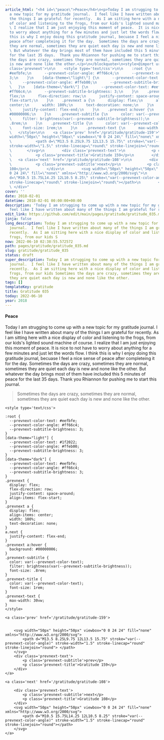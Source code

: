 ```yaml
---
article_html: "<h4 id=\"peace\">Peace</h4>\n<p>Today I am strugging to come up with
  a new topic for my gratitude journal.  I feel like I have written about many of
  the things I am grateful for recently.  As I am sitting here with a nice display
  of color and listening to the frogs, from our kids's lighted sound machine of course.
  \ I realize that I am just enjoying this moment of peace.  It is nice to not have
  to worry about anything for a few minutes and just let the words flow.  I think
  this is why I enjoy doing this gratitude journal, becuase I feel a nice sense of
  peace after completeing it for the day.  Sometimes the days are crazy, sometimes
  they are normal, sometimes they are quiet each day is new and none like the other.
  \ But whatever the day brings most of them have included this 5 minutes of peace
  for the last 35 days.  Thank you Rhiannon for pushing me to start this journal.</p>\n<blockquote>\n<p>Sometimes
  the days are crazy, sometimes they are normal, sometimes they are quiet each day
  is new and none like the other.</p>\n</blockquote>\n<style>@import url(\"https://goo.gl/RrPQm5\")</style>\n<div
  class='prevnext'>\n\n    <style type='text/css'>\n\n    :root {\n      --prevnext-color-text:
  #eefbfe;\n      --prevnext-color-angle: #ff66c4;\n      --prevnext-subtitle-brightness:
  3;\n    }\n    [data-theme=\"light\"] {\n      --prevnext-color-text: #1f2022;\n
  \     --prevnext-color-angle: #ffeb00;\n      --prevnext-subtitle-brightness: 3;\n
  \   }\n    [data-theme=\"dark\"] {\n      --prevnext-color-text: #eefbfe;\n      --prevnext-color-angle:
  #ff66c4;\n      --prevnext-subtitle-brightness: 3;\n    }\n    .prevnext {\n      display:
  flex;\n      flex-direction: row;\n      justify-content: space-around;\n      align-items:
  flex-start;\n    }\n    .prevnext a {\n      display: flex;\n      align-items:
  center;\n      width: 100%;\n      text-decoration: none;\n    }\n    a.next {\n
  \     justify-content: flex-end;\n    }\n    .prevnext a:hover {\n      background:
  #00000006;\n    }\n    .prevnext-subtitle {\n      color: var(--prevnext-color-text);\n
  \     filter: brightness(var(--prevnext-subtitle-brightness));\n      font-size:
  .8rem;\n    }\n    .prevnext-title {\n      color: var(--prevnext-color-text);\n
  \     font-size: 1rem;\n    }\n    .prevnext-text {\n      max-width: 30vw;\n    }\n
  \   </style>\n\n    <a class='prev' href='/gratitude/gratitude-159'>\n\n\n        <svg
  width=\"50px\" height=\"50px\" viewbox=\"0 0 24 24\" fill=\"none\" xmlns=\"http://www.w3.org/2000/svg\">\n
  \           <path d=\"M13.5 8.25L9.75 12L13.5 15.75\" stroke=\"var(--prevnext-color-angle)\"
  stroke-width=\"1.5\" stroke-linecap=\"round\" stroke-linejoin=\"round\"> </path>\n
  \       </svg>\n        <div class='prevnext-text'>\n            <p class='prevnext-subtitle'>prev</p>\n
  \           <p class='prevnext-title'>Gratitude 159</p>\n        </div>\n    </a>\n\n
  \   <a class='next' href='/gratitude/gratitude-108'>\n\n        <div class='prevnext-text'>\n
  \           <p class='prevnext-subtitle'>next</p>\n            <p class='prevnext-title'>Gratitude
  108</p>\n        </div>\n        <svg width=\"50px\" height=\"50px\" viewbox=\"0
  0 24 24\" fill=\"none\" xmlns=\"http://www.w3.org/2000/svg\">\n            <path
  d=\"M10.5 15.75L14.25 12L10.5 8.25\" stroke=\"var(--prevnext-color-angle)\" stroke-width=\"1.5\"
  stroke-linecap=\"round\" stroke-linejoin=\"round\"></path>\n        </svg>\n    </a>\n
  \ </div>"
cover: ''
date: 2018-02-01
datetime: 2018-02-01 00:00:00+00:00
description: 'Today I am strugging to come up with a new topic for my gratitude journal.  I
  feel like I have written about many of the things I am grateful for recently.  As '
edit_link: https://github.com/edit/main/pages/gratitude/gratitude_035.md
jinja: false
long_description: Today I am strugging to come up with a new topic for my gratitude
  journal.  I feel like I have written about many of the things I am grateful for
  recently.  As I am sitting here with a nice display of color and listening to the
  frogs, from our kids S
now: 2022-06-10 02:38:55.572572
path: pages/gratitude/gratitude_035.md
slug: gratitude/gratitude_035
status: draft
super_description: Today I am strugging to come up with a new topic for my gratitude
  journal.  I feel like I have written about many of the things I am grateful for
  recently.  As I am sitting here with a nice display of color and listening to the
  frogs, from our kids Sometimes the days are crazy, sometimes they are normal, sometimes
  they are quiet each day is new and none like the other.
tags: []
templateKey: gratitude
title: Gratitude 035
today: 2022-06-10
year: 2018
---
```


#### Peace

Today I am strugging to come up with a new topic for my gratitude journal.  I feel like I have written about many of the things I am grateful for recently.  As I am sitting here with a nice display of color and listening to the frogs, from our kids's lighted sound machine of course.  I realize that I am just enjoying this moment of peace.  It is nice to not have to worry about anything for a few minutes and just let the words flow.  I think this is why I enjoy doing this gratitude journal, becuase I feel a nice sense of peace after completeing it for the day.  Sometimes the days are crazy, sometimes they are normal, sometimes they are quiet each day is new and none like the other.  But whatever the day brings most of them have included this 5 minutes of peace for the last 35 days.  Thank you Rhiannon for pushing me to start this journal.

> Sometimes the days are crazy, sometimes they are normal, sometimes they are quiet each day is new and none like the other.


<style>@import url("https://goo.gl/RrPQm5")</style>
<div class='prevnext'>

    <style type='text/css'>

    :root {
      --prevnext-color-text: #eefbfe;
      --prevnext-color-angle: #ff66c4;
      --prevnext-subtitle-brightness: 3;
    }
    [data-theme="light"] {
      --prevnext-color-text: #1f2022;
      --prevnext-color-angle: #ffeb00;
      --prevnext-subtitle-brightness: 3;
    }
    [data-theme="dark"] {
      --prevnext-color-text: #eefbfe;
      --prevnext-color-angle: #ff66c4;
      --prevnext-subtitle-brightness: 3;
    }
    .prevnext {
      display: flex;
      flex-direction: row;
      justify-content: space-around;
      align-items: flex-start;
    }
    .prevnext a {
      display: flex;
      align-items: center;
      width: 100%;
      text-decoration: none;
    }
    a.next {
      justify-content: flex-end;
    }
    .prevnext a:hover {
      background: #00000006;
    }
    .prevnext-subtitle {
      color: var(--prevnext-color-text);
      filter: brightness(var(--prevnext-subtitle-brightness));
      font-size: .8rem;
    }
    .prevnext-title {
      color: var(--prevnext-color-text);
      font-size: 1rem;
    }
    .prevnext-text {
      max-width: 30vw;
    }
    </style>
    
    <a class='prev' href='/gratitude/gratitude-159'>
    

        <svg width="50px" height="50px" viewbox="0 0 24 24" fill="none" xmlns="http://www.w3.org/2000/svg">
            <path d="M13.5 8.25L9.75 12L13.5 15.75" stroke="var(--prevnext-color-angle)" stroke-width="1.5" stroke-linecap="round" stroke-linejoin="round"> </path>
        </svg>
        <div class='prevnext-text'>
            <p class='prevnext-subtitle'>prev</p>
            <p class='prevnext-title'>Gratitude 159</p>
        </div>
    </a>
    
    <a class='next' href='/gratitude/gratitude-108'>
    
        <div class='prevnext-text'>
            <p class='prevnext-subtitle'>next</p>
            <p class='prevnext-title'>Gratitude 108</p>
        </div>
        <svg width="50px" height="50px" viewbox="0 0 24 24" fill="none" xmlns="http://www.w3.org/2000/svg">
            <path d="M10.5 15.75L14.25 12L10.5 8.25" stroke="var(--prevnext-color-angle)" stroke-width="1.5" stroke-linecap="round" stroke-linejoin="round"></path>
        </svg>
    </a>
  </div>